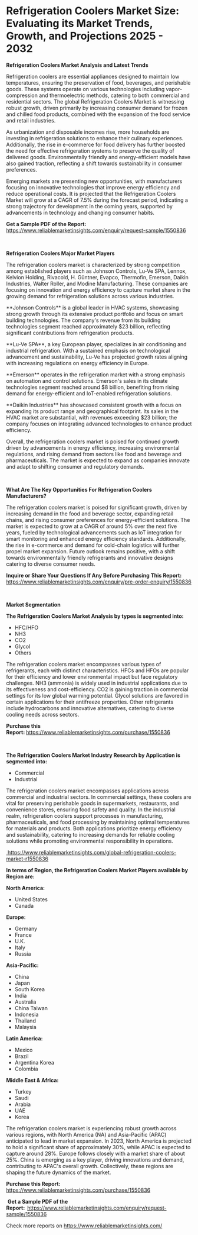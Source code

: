 <p><h1>Refrigeration Coolers Market Size: Evaluating its Market Trends, Growth, and Projections 2025 - 2032</h1></p><p><strong>Refrigeration Coolers Market Analysis and Latest Trends</strong></p>
<p><p>Refrigeration coolers are essential appliances designed to maintain low temperatures, ensuring the preservation of food, beverages, and perishable goods. These systems operate on various technologies including vapor-compression and thermoelectric methods, catering to both commercial and residential sectors. The global Refrigeration Coolers Market is witnessing robust growth, driven primarily by increasing consumer demand for frozen and chilled food products, combined with the expansion of the food service and retail industries.</p><p>As urbanization and disposable incomes rise, more households are investing in refrigeration solutions to enhance their culinary experiences. Additionally, the rise in e-commerce for food delivery has further boosted the need for effective refrigeration systems to preserve the quality of delivered goods. Environmentally friendly and energy-efficient models have also gained traction, reflecting a shift towards sustainability in consumer preferences.</p><p>Emerging markets are presenting new opportunities, with manufacturers focusing on innovative technologies that improve energy efficiency and reduce operational costs. It is projected that the Refrigeration Coolers Market will grow at a CAGR of 7.5% during the forecast period, indicating a strong trajectory for development in the coming years, supported by advancements in technology and changing consumer habits.</p></p>
<p><strong>Get a Sample PDF of the Report:&nbsp;</strong> <a href="https://www.reliablemarketinsights.com/enquiry/request-sample/1550836?utm_campaign=2013&utm_medium=2&utm_source=Github&utm_content=ia&utm_term=08042025&utm_id=refrigeration-coolers">https://www.reliablemarketinsights.com/enquiry/request-sample/1550836</a></p>
<p>&nbsp;</p>
<p><strong>Refrigeration Coolers Major Market Players</strong></p>
<p><p>The refrigeration coolers market is characterized by strong competition among established players such as Johnson Controls, Lu-Ve SPA, Lennox, Kelvion Holding, Rivacold, H. Güntner, Evapco, Thermofin, Emerson, Daikin Industries, Walter Roller, and Modine Manufacturing. These companies are focusing on innovation and energy efficiency to capture market share in the growing demand for refrigeration solutions across various industries.</p><p>**Johnson Controls** is a global leader in HVAC systems, showcasing strong growth through its extensive product portfolio and focus on smart building technologies. The company's revenue from its building technologies segment reached approximately $23 billion, reflecting significant contributions from refrigeration products.</p><p>**Lu-Ve SPA**, a key European player, specializes in air conditioning and industrial refrigeration. With a sustained emphasis on technological advancement and sustainability, Lu-Ve has projected growth rates aligning with increasing regulations on energy efficiency in Europe.</p><p>**Emerson** operates in the refrigeration market with a strong emphasis on automation and control solutions. Emerson's sales in its climate technologies segment reached around $8 billion, benefiting from rising demand for energy-efficient and IoT-enabled refrigeration solutions.</p><p>**Daikin Industries** has showcased consistent growth with a focus on expanding its product range and geographical footprint. Its sales in the HVAC market are substantial, with revenues exceeding $23 billion; the company focuses on integrating advanced technologies to enhance product efficiency.</p><p>Overall, the refrigeration coolers market is poised for continued growth driven by advancements in energy efficiency, increasing environmental regulations, and rising demand from sectors like food and beverage and pharmaceuticals. The market is expected to expand as companies innovate and adapt to shifting consumer and regulatory demands.</p></p>
<p>&nbsp;</p>
<p><strong>What Are The Key Opportunities For Refrigeration Coolers Manufacturers?</strong></p>
<p><p>The refrigeration coolers market is poised for significant growth, driven by increasing demand in the food and beverage sector, expanding retail chains, and rising consumer preferences for energy-efficient solutions. The market is expected to grow at a CAGR of around 5% over the next five years, fueled by technological advancements such as IoT integration for smart monitoring and enhanced energy efficiency standards. Additionally, the rise in e-commerce and demand for cold-chain logistics will further propel market expansion. Future outlook remains positive, with a shift towards environmentally friendly refrigerants and innovative designs catering to diverse consumer needs.</p></p>
<p><strong>Inquire or Share Your Questions If Any Before Purchasing This Report:</strong> <a href="https://www.reliablemarketinsights.com/enquiry/pre-order-enquiry/1550836?utm_campaign=2013&utm_medium=2&utm_source=Github&utm_content=ia&utm_term=08042025&utm_id=refrigeration-coolers">https://www.reliablemarketinsights.com/enquiry/pre-order-enquiry/1550836</a></p>
<p>&nbsp;</p>
<p><strong>Market Segmentation</strong></p>
<p><strong>The Refrigeration Coolers Market Analysis by types is segmented into:</strong></p>
<p><ul><li>HFC/HFO</li><li>NH3</li><li>CO2</li><li>Glycol</li><li>Others</li></ul></p>
<p><p>The refrigeration coolers market encompasses various types of refrigerants, each with distinct characteristics. HFCs and HFOs are popular for their efficiency and lower environmental impact but face regulatory challenges. NH3 (ammonia) is widely used in industrial applications due to its effectiveness and cost-efficiency. CO2 is gaining traction in commercial settings for its low global warming potential. Glycol solutions are favored in certain applications for their antifreeze properties. Other refrigerants include hydrocarbons and innovative alternatives, catering to diverse cooling needs across sectors.</p></p>
<p><strong>Purchase this Report:&nbsp;</strong><a href="https://www.reliablemarketinsights.com/purchase/1550836?utm_campaign=2013&utm_medium=2&utm_source=Github&utm_content=ia&utm_term=08042025&utm_id=refrigeration-coolers">https://www.reliablemarketinsights.com/purchase/1550836</a></p>
<p>&nbsp;</p>
<p><strong>The Refrigeration Coolers Market Industry Research by Application is segmented into:</strong></p>
<p><ul><li>Commercial</li><li>Industrial</li></ul></p>
<p><p>The refrigeration coolers market encompasses applications across commercial and industrial sectors. In commercial settings, these coolers are vital for preserving perishable goods in supermarkets, restaurants, and convenience stores, ensuring food safety and quality. In the industrial realm, refrigeration coolers support processes in manufacturing, pharmaceuticals, and food processing by maintaining optimal temperatures for materials and products. Both applications prioritize energy efficiency and sustainability, catering to increasing demands for reliable cooling solutions while promoting environmental responsibility in operations.</p></p>
<p><a href="https://www.reliablemarketinsights.com/global-refrigeration-coolers-market-r1550836?utm_campaign=2013&utm_medium=2&utm_source=Github&utm_content=ia&utm_term=08042025&utm_id=refrigeration-coolers">&nbsp;https://www.reliablemarketinsights.com/global-refrigeration-coolers-market-r1550836</a></p>
<p><strong>In terms of Region, the Refrigeration Coolers Market Players available by Region are:</strong></p>
<p>
    <p> <strong> North America: </strong>
        <ul>
            <li>United States</li>
            <li>Canada</li>
        </ul>
        </p> 
    <p> <strong> Europe: </strong>
        <ul>
            <li>Germany</li>
            <li>France</li>
            <li>U.K.</li>
            <li>Italy</li>
            <li>Russia</li>
        </ul>
        </p> 
    <p> <strong> Asia-Pacific: </strong>
        <ul>
            <li>China</li>
            <li>Japan</li>
            <li>South Korea</li>
            <li>India</li>
            <li>Australia</li>
            <li>China Taiwan</li>
            <li>Indonesia</li>
            <li>Thailand</li>
            <li>Malaysia</li>
        </ul>
        </p> 
    <p> <strong> Latin America: </strong>
        <ul>
            <li>Mexico</li>
            <li>Brazil</li>
            <li>Argentina Korea</li>
            <li>Colombia</li>
        </ul>
        </p> 
    <p> <strong> Middle East & Africa: </strong>
        <ul>
            <li>Turkey</li>
            <li>Saudi</li>
            <li>Arabia</li>
            <li>UAE</li>
            <li>Korea</li>
        </ul>
    </p>
    </p>
<p><p>The refrigeration coolers market is experiencing robust growth across various regions, with North America (NA) and Asia-Pacific (APAC) anticipated to lead in market expansion. In 2023, North America is projected to hold a significant share of approximately 30%, while APAC is expected to capture around 28%. Europe follows closely with a market share of about 25%. China is emerging as a key player, driving innovations and demand, contributing to APAC's overall growth. Collectively, these regions are shaping the future dynamics of the market.</p></p>
<p><strong>Purchase this Report: </strong><a href="https://www.reliablemarketinsights.com/purchase/1550836?utm_campaign=2013&utm_medium=2&utm_source=Github&utm_content=ia&utm_term=08042025&utm_id=refrigeration-coolers">https://www.reliablemarketinsights.com/purchase/1550836</a></p>
<p>&nbsp;<strong>Get a Sample PDF of the Report:&nbsp;&nbsp;</strong><a href="https://www.reliablemarketinsights.com/enquiry/request-sample/1550836?utm_campaign=2013&utm_medium=2&utm_source=Github&utm_content=ia&utm_term=08042025&utm_id=refrigeration-coolers">https://www.reliablemarketinsights.com/enquiry/request-sample/1550836</a></p>
<p><strong></strong></p>
<p>Check more reports on <a href="https://www.reliablemarketinsights.com/?utm_campaign=2013&utm_medium=2&utm_source=Github&utm_content=ia&utm_term=08042025&utm_id=refrigeration-coolers">https://www.reliablemarketinsights.com/</a></p>